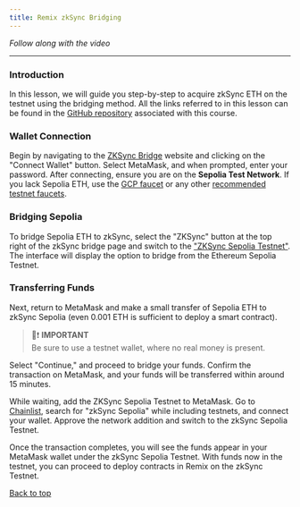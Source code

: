 ```yaml
---
title: Remix zkSync Bridging
---
```


_Follow along with the video_

---
<a name="top"></a>
### Introduction

In this lesson, we will guide you step-by-step to acquire zkSync ETH on the testnet using the bridging method. All the links referred to in this lesson can be found in the [GitHub repository](https://github.com/Cyfrin/foundry-full-course-cu?tab=readme-ov-file#recommended-tools) associated with this course.

### Wallet Connection

Begin by navigating to the [ZKSync Bridge](https://portal.zksync.io/bridge) website and clicking on the "Connect Wallet" button. Select MetaMask, and when prompted, enter your password. After connecting, ensure you are on the **Sepolia Test Network**. If you lack Sepolia ETH, use the [GCP faucet](https://cloud.google.com/application/web3/faucet/ethereum/sepolia) or any other [recommended testnet faucets](https://github.com/Cyfrin/foundry-full-course-cu?tab=readme-ov-file#testnet-faucets).

### Bridging Sepolia

To bridge Sepolia ETH to zkSync, select the "ZKSync" button at the top right of the zkSync bridge page and switch to the ["ZKSync Sepolia Testnet"](https://portal.zksync.io/bridge/?network=sepolia). The interface will display the option to bridge from the Ethereum Sepolia Testnet.

### Transferring Funds

Next, return to MetaMask and make a small transfer of Sepolia ETH to zkSync Sepolia (even 0.001 ETH is sufficient to deploy a smart contract).

> 👀❗ **IMPORTANT**  
> Be sure to use a testnet wallet, where no real money is present.

Select "Continue," and proceed to bridge your funds. Confirm the transaction on MetaMask, and your funds will be transferred within around 15 minutes.

While waiting, add the ZKSync Sepolia Testnet to MetaMask. Go to [Chainlist](https://chainlist.org/), search for "zkSync Sepolia" while including testnets, and connect your wallet. Approve the network addition and switch to the zkSync Sepolia Testnet.


Once the transaction completes, you will see the funds appear in your MetaMask wallet under the zkSync Sepolia Testnet. With funds now in the testnet, you can proceed to deploy contracts in Remix on the zkSync Testnet.


[Back to top](#top)